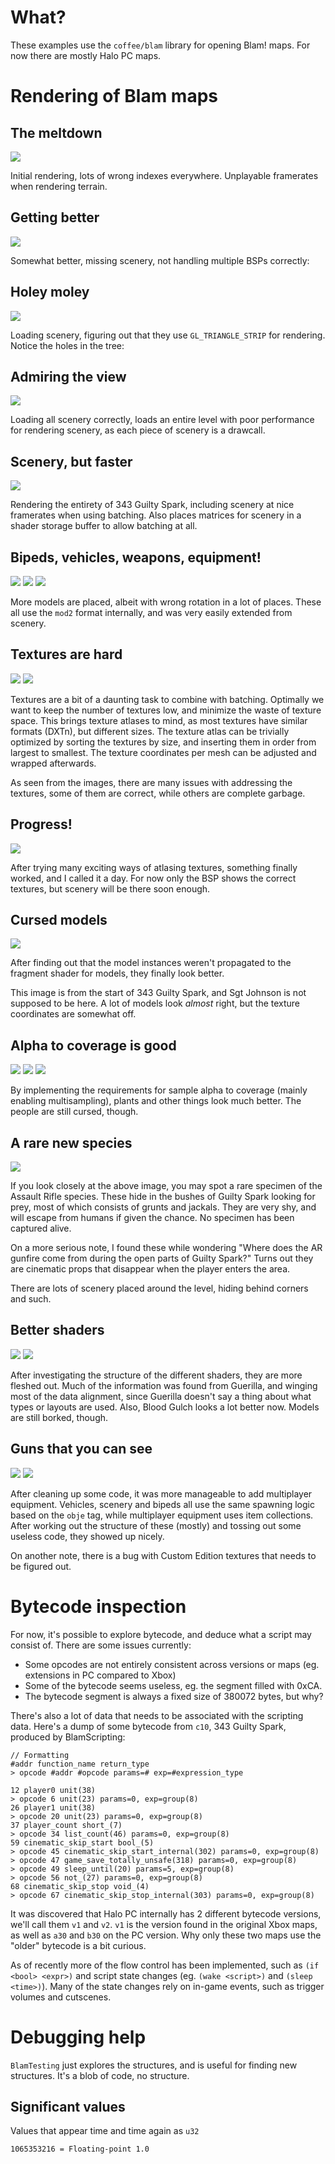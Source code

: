 # What?

These examples use the `coffee/blam` library for opening Blam! maps. For now there are mostly Halo PC maps.

# Rendering of Blam maps

## The meltdown

![](update1.png)

Initial rendering, lots of wrong indexes everywhere. Unplayable framerates when rendering terrain.

## Getting better

![](update2.png)

Somewhat better, missing scenery, not handling multiple BSPs correctly:

## Holey moley

![](update3.png)

Loading scenery, figuring out that they use `GL_TRIANGLE_STRIP` for rendering. Notice the holes in the tree:

## Admiring the view

![](update4.png)

Loading all scenery correctly, loads an entire level with poor performance for rendering scenery, as each piece of scenery is a drawcall.

## Scenery, but faster

![](update5.png)

Rendering the entirety of 343 Guilty Spark, including scenery at nice framerates when using batching.
Also places matrices for scenery in a shader storage buffer to allow batching at all.

## Bipeds, vehicles, weapons, equipment!

![](update6.png)
![](update7-1.png)
![](update7-2.png)

More models are placed, albeit with wrong rotation in a lot of places. These all use the `mod2` format internally,
 and was very easily extended from scenery.
 
## Textures are hard

![](update8-1.png)
![](update8-2.png)

Textures are a bit of a daunting task to combine with batching. Optimally we
 want to keep the number of textures low, and minimize the waste of texture space.
This brings texture atlases to mind, as most textures have similar formats (DXTn),
 but different sizes.
The texture atlas can be trivially optimized by sorting the textures by size,
 and inserting them in order from largest to smallest.
The texture coordinates per mesh can be adjusted and wrapped afterwards.

As seen from the images, there are many issues with addressing the textures,
 some of them are correct, while others are complete garbage.

## Progress!

![](update9.png)

After trying many exciting ways of atlasing textures, something finally worked,
 and I called it a day. For now only the BSP shows the correct textures,
 but scenery will be there soon enough.

## Cursed models

![](update10.png)

After finding out that the model instances weren't propagated to the fragment
 shader for models, they finally look better.

This image is from the start of 343 Guilty Spark, and Sgt Johnson is
 not supposed to be here. A lot of models look *almost* right, but the
 texture coordinates are somewhat off.

## Alpha to coverage is good

![](update11-1.png)
![](update11-2.png)
![](update11-3.png)

By implementing the requirements for sample alpha to coverage
 (mainly enabling multisampling), plants and other things look much better.
The people are still cursed, though.

## A rare new species

![](update12.png)

If you look closely at the above image, you may spot a rare specimen of the
 Assault Rifle species. These hide in the bushes of Guilty Spark looking for prey,
 most of which consists of grunts and jackals. They are very shy, and will
 escape from humans if given the chance. No specimen has been captured alive.

On a more serious note, I found these while wondering
"Where does the AR gunfire come from during the open parts of Guilty Spark?"
Turns out they are cinematic props that disappear when the player enters
 the area.

There are lots of scenery placed around the level, hiding behind corners and such.

## Better shaders

![](update13-1.png)
![](update13-2.png)

After investigating the structure of the different shaders, they are more fleshed out.
Much of the information was found from Guerilla, and winging most of the data alignment,
 since Guerilla doesn't say a thing about what types or layouts are used.
Also, Blood Gulch looks a lot better now. Models are still borked, though.

## Guns that you can see

![](update14-1.png)
![](update14-2.png)

After cleaning up some code, it was more manageable to add multiplayer equipment.
Vehicles, scenery and bipeds all use the same spawning logic based on the `obje` tag,
 while multiplayer equipment uses item collections.
After working out the structure of these (mostly) and tossing out some useless code,
 they showed up nicely.

On another note, there is a bug with Custom Edition textures that needs to be figured out.

# Bytecode inspection

For now, it's possible to explore bytecode, and deduce what a script may consist of.
There are some issues currently:

 - Some opcodes are not entirely consistent across versions or maps (eg. extensions in PC compared to Xbox)
 - Some of the bytecode seems useless, eg. the segment filled with 0xCA.
 - The bytecode segment is always a fixed size of 380072 bytes, but why?

There's also a lot of data that needs to be associated with the scripting data.
Here's a dump of some bytecode from `c10`, 343 Guilty Spark, produced by BlamScripting:


    // Formatting
    #addr function_name return_type
    > opcode #addr #opcode params=# exp=#expression_type

    12 player0 unit(38)
    > opcode 6 unit(23) params=0, exp=group(8)
    26 player1 unit(38)
    > opcode 20 unit(23) params=0, exp=group(8)
    37 player_count short_(7)
    > opcode 34 list_count(46) params=0, exp=group(8)
    59 cinematic_skip_start bool_(5)
    > opcode 45 cinematic_skip_start_internal(302) params=0, exp=group(8)
    > opcode 47 game_save_totally_unsafe(318) params=0, exp=group(8)
    > opcode 49 sleep_until(20) params=5, exp=group(8)
    > opcode 56 not_(27) params=0, exp=group(8)
    68 cinematic_skip_stop void_(4)
    > opcode 67 cinematic_skip_stop_internal(303) params=0, exp=group(8)


It was discovered that Halo PC internally has 2 different bytecode versions, we'll call them `v1` and `v2`. 
`v1` is the version found in the original Xbox maps, as well as `a30` and `b30` on the PC version. Why only these
 two maps use the "older" bytecode is a bit curious.
 
As of recently more of the flow control has been implemented, such as `(if <bool> <expr>)`
 and script state changes (eg. `(wake <script>)` and `(sleep <time>)`).
Many of the state changes rely on in-game events, such as trigger volumes and cutscenes.

# Debugging help

`BlamTesting` just explores the structures, and is useful for finding new structures. It's a blob of code, no structure.

## Significant values

Values that appear time and time again as `u32`

    1065353216 = Floating-point 1.0
